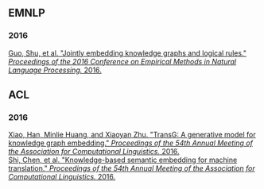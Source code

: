 ## EMNLP
### 2016
[Guo, Shu, et al. "Jointly embedding knowledge graphs and logical rules." *Proceedings of the 2016 Conference on Empirical Methods in Natural Language Processing.* 2016.](https://github.com/Lintianqianjin/Papers-of-Integrating-KG-into-NLP/tree/master/EMNLP/2016/relevant/Jointly%20Embedding%20Knowledge%20Graphs%20and%20Logical%20Rules)  

## ACL
### 2016
[Xiao, Han, Minlie Huang, and Xiaoyan Zhu. "TransG: A generative model for knowledge graph embedding." *Proceedings of the 54th Annual Meeting of the Association for Computational Linguistics.* 2016.](https://github.com/Lintianqianjin/Papers-of-Integrating-KG-into-NLP/tree/master/ACL/2016/relevant/TransG%20%20A%20Generative%20Model%20for%20Knowledge%20Graph%20Embedding)  
[Shi, Chen, et al. "Knowledge-based semantic embedding for machine translation." *Proceedings of the 54th Annual Meeting of the Association for Computational Linguistics.* 2016.](https://github.com/Lintianqianjin/Papers-of-Integrating-KG-into-NLP/tree/master/ACL/2016/relevant/Knowledge-Based%20Semantic%20Embedding%20for%20Machine%20Translation)  
